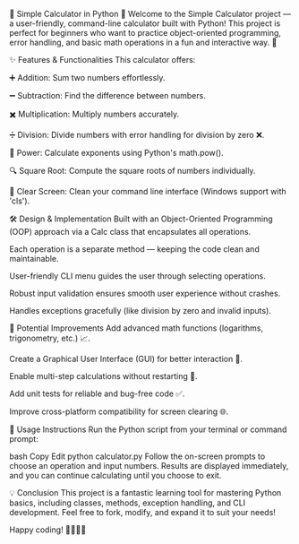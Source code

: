 🧮 Simple Calculator in Python 🎉
Welcome to the Simple Calculator project — a user-friendly, command-line calculator built with Python! This project is perfect for beginners who want to practice object-oriented programming, error handling, and basic math operations in a fun and interactive way. 🚀

✨ Features & Functionalities
This calculator offers:

➕ Addition: Sum two numbers effortlessly.

➖ Subtraction: Find the difference between numbers.

✖️ Multiplication: Multiply numbers accurately.

➗ Division: Divide numbers with error handling for division by zero ❌.

🔢 Power: Calculate exponents using Python's math.pow().

🔍 Square Root: Compute the square roots of numbers individually.

🧹 Clear Screen: Clean your command line interface (Windows support with 'cls').

🛠️ Design & Implementation
Built with an Object-Oriented Programming (OOP) approach via a Calc class that encapsulates all operations.

Each operation is a separate method — keeping the code clean and maintainable.

User-friendly CLI menu guides the user through selecting operations.

Robust input validation ensures smooth user experience without crashes.

Handles exceptions gracefully (like division by zero and invalid inputs).

🚀 Potential Improvements
Add advanced math functions (logarithms, trigonometry, etc.) 📈.

Create a Graphical User Interface (GUI) for better interaction 🎨.

Enable multi-step calculations without restarting 🔄.

Add unit tests for reliable and bug-free code ✅.

Improve cross-platform compatibility for screen clearing 🌐.

🎯 Usage Instructions
Run the Python script from your terminal or command prompt:

bash
Copy
Edit
python calculator.py
Follow the on-screen prompts to choose an operation and input numbers. Results are displayed immediately, and you can continue calculating until you choose to exit.

💡 Conclusion
This project is a fantastic learning tool for mastering Python basics, including classes, methods, exception handling, and CLI development. Feel free to fork, modify, and expand it to suit your needs!

Happy coding! 👩‍💻👨‍💻

